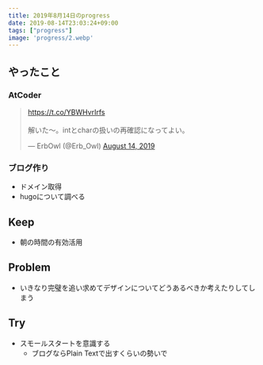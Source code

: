 ```yaml
---
title: 2019年8月14日のprogress
date: 2019-08-14T23:03:24+09:00
tags: ["progress"]
image: 'progress/2.webp'
---
```


## やったこと
### AtCoder

<blockquote class="twitter-tweet"><p lang="ja" dir="ltr"><a href="https://t.co/YBWHvrIrfs">https://t.co/YBWHvrIrfs</a><br><br>解いた〜。intとcharの扱いの再確認になってよい。</p>&mdash; ErbOwl (@Erb_Owl) <a href="https://twitter.com/Erb_Owl/status/1161448066060152837?ref_src=twsrc%5Etfw">August 14, 2019</a></blockquote> <script async src="https://platform.twitter.com/widgets.js" charset="utf-8"></script>

### ブログ作り
- ドメイン取得
- hugoについて調べる

## Keep
- 朝の時間の有効活用

## Problem
- いきなり完璧を追い求めてデザインについてどうあるべきか考えたりしてしまう

## Try
- スモールスタートを意識する
  - ブログならPlain Textで出すくらいの勢いで 
